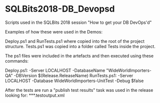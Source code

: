# SQLBits2018-DB_Devopsd
Scripts used in the SQLBits 2018 session "How to get your DB DevOps'd"


Examples of how these were used in the Demos:

Deploy.ps1 and RunTests.ps1 where copied into the root of the project structure.
Tests.ps1 was copied into a folder called Tests inside the project.

The ps1 files were included in the artefacts and then executed using these commands:

Deploy.ps1: -Server LOCALHOST -DatabaseName "WideWorldImporters-QA" -DBVersion $(Release.ReleaseName)
RunTests.ps1: -Server LOCALHOST -Database WideWorldImporters-UnitTest -Debug $false 

After the tests are run a "publish test results" task was used in the release looking for: **\*.testoutput.xml